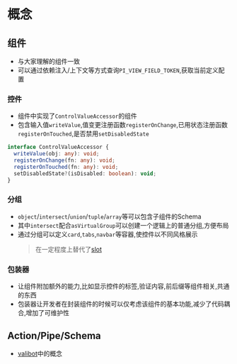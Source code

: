 # 概念

## 组件

- 与大家理解的组件一致
- 可以通过依赖注入/上下文等方式查询`PI_VIEW_FIELD_TOKEN`,获取当前定义配置

### 控件

- 组件中实现了`ControlValueAccessor`的组件
- 包含输入值`writeValue`,值变更注册函数`registerOnChange`,已用状态注册函数`registerOnTouched`,是否禁用`setDisabledState`

```typescript
interface ControlValueAccessor {
  writeValue(obj: any): void;
  registerOnChange(fn: any): void;
  registerOnTouched(fn: any): void;
  setDisabledState?(isDisabled: boolean): void;
}
```

### 分组
- `object`/`intersect`/`union`/`tuple`/`array`等可以包含子组件的Schema
- 其中`intersect`配合`asVirtualGroup`可以创建一个逻辑上的普通分组,方便布局
- 通过分组可以定义`card`,`tabs`,`navbar`等容器,使控件以不同风格展示
  > 在一定程度上替代了[slot](https://developer.mozilla.org/en-US/docs/Web/HTML/Reference/Elements/slot)

### 包装器

- 让组件附加额外的能力,比如显示控件的标签,验证内容,前后缀等组件相关,共通的东西
- 包装器让开发者在封装组件的时候可以仅考虑该组件的基本功能,减少了代码耦合,增加了可维护性

## Action/Pipe/Schema

- [valibot](https://valibot.dev/guides/mental-model/)中的概念
